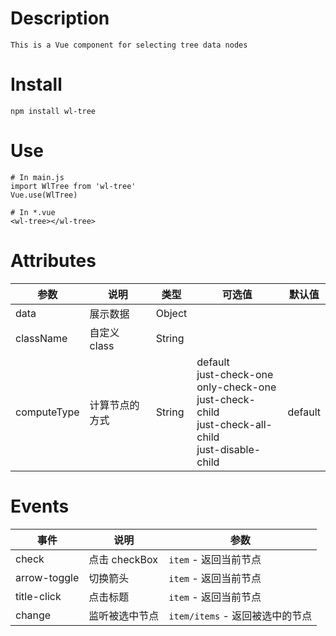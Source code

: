 # Description
```
This is a Vue component for selecting tree data nodes
```
# Install

``` 
npm install wl-tree
```
# Use

```
# In main.js
import WlTree from 'wl-tree'
Vue.use(WlTree)

# In *.vue
<wl-tree></wl-tree>  
```
# Attributes

参数 | 说明 | 类型 | 可选值 |  默认值  
---- | ---- | ---- | ---- | ---- 
data | 展示数据 | Object | |
className | 自定义 class | String | |
computeType | 计算节点的方式 |  String | default<br>just-check-one<br>only-check-one<br>just-check-child<br>just-check-all-child<br>just-disable-child|default  |


# Events

事件| 说明 | 参数 
----| ---- | ----  
check| 点击 checkBox  |  `item` - 返回当前节点   
arrow-toggle|  切换箭头 | `item` - 返回当前节点    
title-click | 点击标题    |  `item` - 返回当前节点 
change | 监听被选中节点    |  `item/items` - 返回被选中的节点   
 

 
 
